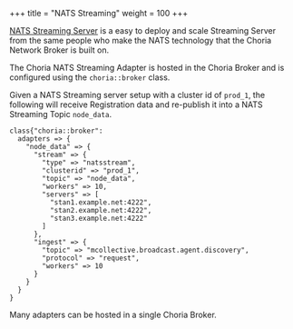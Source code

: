 +++
title = "NATS Streaming"
weight = 100
+++

[NATS Streaming Server](https://github.com/nats-io/nats-streaming-server) is a easy to deploy and scale Streaming Server from the same people who make the NATS technology that the Choria Network Broker is built on.

The Choria NATS Streaming Adapter is hosted in the Choria Broker and is configured using the `choria::broker` class.

Given a NATS Streaming server setup with a cluster id of `prod_1`, the following will receive Registration data and re-publish it into a NATS Streaming Topic `node_data`.

```puppet
class{"choria::broker":
  adapters => {
    "node_data" => {
      "stream" => {
        "type" => "natsstream",
        "clusterid" => "prod_1",
        "topic" => "node_data",
        "workers" => 10,
        "servers" => [
          "stan1.example.net:4222",
          "stan2.example.net:4222",
          "stan3.example.net:4222"
        ]
      },
      "ingest" => {
        "topic" => "mcollective.broadcast.agent.discovery",
        "protocol" => "request",
        "workers" => 10
      }
    }
  }
}
```

Many adapters can be hosted in a single Choria Broker.